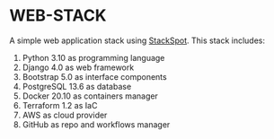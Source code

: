 # WEB-STACK

A simple web application stack using [StackSpot](https://stackspot.com).
This stack includes:

1. Python 3.10 as programming language
2. Django 4.0 as web framework
3. Bootstrap 5.0 as interface components
4. PostgreSQL 13.6 as database
5. Docker 20.10 as containers manager
6. Terraform 1.2 as IaC
7. AWS as cloud provider
8. GitHub as repo and workflows manager
